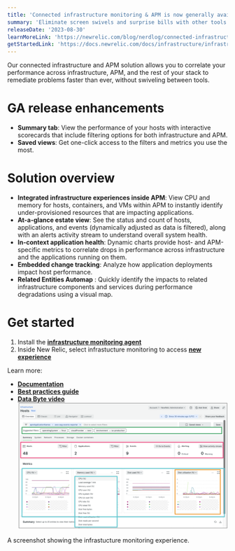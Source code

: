 ```yaml
---
title: 'Connected infrastructure monitoring & APM is now generally available'
summary: 'Eliminate screen swivels and surprise bills with other tools'
releaseDate: '2023-08-30'
learnMoreLink: 'https://newrelic.com/blog/nerdlog/connected-infrastructure-and-apm'
getStartedLink: 'https://docs.newrelic.com/docs/infrastructure/infrastructure-ui-pages/hosts-new-view/'
---
```


Our connected infrastructure and APM solution allows you to correlate your performance across infrastructure, APM, and the rest of your stack to remediate problems faster than ever, without swiveling between tools.

# GA release enhancements

- **Summary tab**: View the performance of your hosts with interactive scorecards that include filtering options for both infrastructure and APM.
- **Saved views**: Get one-click access to the filters and metrics you use the most.

# Solution overview

- **Integrated infrastructure experiences inside APM**: View CPU and memory for hosts, containers, and VMs within APM to instantly identify under-provisioned resources that are impacting applications.
- **At-a-glance estate view**: See the status and count of hosts, applications, and events (dynamically adjusted as data is filtered), along with an alerts activity stream to understand overall system health.
- **In-context application health**: Dynamic charts provide host- and APM-specific metrics to correlate drops in performance across infrastructure and the applications running on them.
- **Embedded change tracking**: Analyze how application deployments impact host performance.
- **Related Entities Automap** : Quickly identify the impacts to related infrastructure components and services during performance degradations using a visual map.

# Get started

1. Install the [**infrastructure monitoring agent**](https://docs.newrelic.com/docs/infrastructure/install-infrastructure-agent/get-started/install-infrastructure-agent/)
2. Inside New Relic, select infrastucture monitoring to access [**new experience**](https://login.newrelic.com)

Learn more:

- [**Documentation**](https://docs.newrelic.com/docs/infrastructure/infrastructure-monitoring/get-started/get-started-infrastructure-monitoring/)
- [**Best practices guide**](https://docs.newrelic.com/docs/new-relic-solutions/best-practices-guides/full-stack-observability/infrastructure-monitoring-best-practices-guide/)
- [**Data Byte video**](https://www.youtube.com/watch?v=X1MjJ_k6LNs)
  !["A screenshot showing the infrastucture monitoring experience."](./images/Infrastructure_GA.png 'A screenshot showing the infrastucture monitoring experience.')

<figcaption>A screenshot showing the infrastucture monitoring experience.</figcaption>
